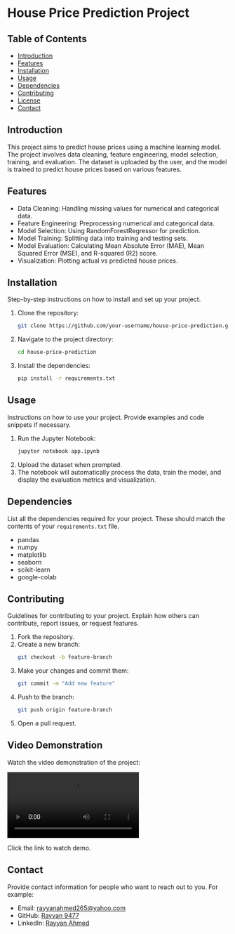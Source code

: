 # House Price Prediction Project

## Table of Contents
- [Introduction](#introduction)
- [Features](#features)
- [Installation](#installation)
- [Usage](#usage)
- [Dependencies](#dependencies)
- [Contributing](#contributing)
- [License](#license)
- [Contact](#contact)

## Introduction
This project aims to predict house prices using a machine learning model. The project involves data cleaning, feature engineering, model selection, training, and evaluation. The dataset is uploaded by the user, and the model is trained to predict house prices based on various features.

## Features
- Data Cleaning: Handling missing values for numerical and categorical data.
- Feature Engineering: Preprocessing numerical and categorical data.
- Model Selection: Using RandomForestRegressor for prediction.
- Model Training: Splitting data into training and testing sets.
- Model Evaluation: Calculating Mean Absolute Error (MAE), Mean Squared Error (MSE), and R-squared (R2) score.
- Visualization: Plotting actual vs predicted house prices.

## Installation
Step-by-step instructions on how to install and set up your project.

1. Clone the repository:
    ```sh
    git clone https://github.com/your-username/house-price-prediction.git
    ```
2. Navigate to the project directory:
    ```sh
    cd house-price-prediction
    ```
3. Install the dependencies:
    ```sh
    pip install -r requirements.txt
    ```

## Usage
Instructions on how to use your project. Provide examples and code snippets if necessary.

1. Run the Jupyter Notebook:
    ```sh
    jupyter notebook app.ipynb
    ```
2. Upload the dataset when prompted.
3. The notebook will automatically process the data, train the model, and display the evaluation metrics and visualization.

## Dependencies
List all the dependencies required for your project. These should match the contents of your `requirements.txt` file.

- pandas
- numpy
- matplotlib
- seaborn
- scikit-learn
- google-colab

## Contributing
Guidelines for contributing to your project. Explain how others can contribute, report issues, or request features.

1. Fork the repository.
2. Create a new branch:
    ```sh
    git checkout -b feature-branch
    ```
3. Make your changes and commit them:
    ```sh
    git commit -m "Add new feature"
    ```
4. Push to the branch:
    ```sh
    git push origin feature-branch
    ```
5. Open a pull request.

   
## Video Demonstration

Watch the video demonstration of the project:

![House Price Prediction Demo](https://github.com/Rayyan9477/House-Price-Prediction-Model/blob/main/video.mp4)

Click the link to watch demo.

## Contact
Provide contact information for people who want to reach out to you. For example:

- Email: rayyanahmed265@yahoo.com
- GitHub: [Rayyan 9477](https://github.com/Rayyan9477)
- LinkedIn: [Rayyan Ahmed](https://www.linkedin.com/in/rayyan-ahmed9477/)
